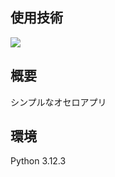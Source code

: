 <div id="top"></div>

## 使用技術
<p style="display: inline">
  <img src="https://img.shields.io/badge/-Python-F2C63C.svg?logo=python&style=for-the-badge">
</p>


## 概要
シンプルなオセロアプリ


## 環境
Python 3.12.3
